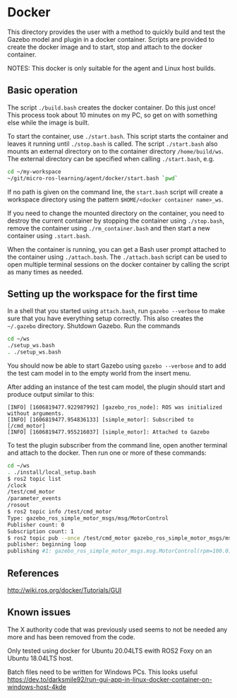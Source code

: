 # Docker

This directory provides the user with a method to quickly build and test the
Gazebo model and plugin in a docker container.  Scripts are provided to
create the docker image and to start, stop and attach to the docker container.

NOTES: This docker is only suitable for the agent and Linux host builds.

## Basic operation

The script `./build.bash` creates the docker container.  Do this
just once!  This process took about 10 minutes on my PC, so get on with
something else while the image is built.

To start the container, use `./start.bash`.  This script starts the
container and leaves it running until `./stop.bash` is called. The script
`./start.bash` also mounts an external directory on to the container
directory `/home/build/ws`.  The external directory can be specified when
calling `./start.bash`, e.g.

```bash
cd ~/my-workspace
~/git/micro-ros-learning/agent/docker/start.bash `pwd`
```

If no path is given on the command line, the `start.bash` script will create
a workspace directory using the pattern `$HOME/<docker container name>_ws`.

If you need to change the mounted directory on the container, you need to
destroy the current container by stopping the container using `./stop.bash`,
remove the container using `./rm_container.bash` and then start a new
container using `.start.bash`.

When the container is running, you can get a Bash user prompt attached to the
container using `./attach.bash`.  The `./attach.bash` script can
be used to open multiple terminal sessions on the docker container by calling
the script as many times as needed.

## Setting up the workspace for the first time

In a shell that you started using `attach.bash`, run `gazebo --verbose` to
make sure that you have everything setup correctly.  This also creates the
`~/.gazebo` directory.  Shutdown Gazebo.  Run the commands

```bash
cd ~/ws
./setup_ws.bash
. ./setup_ws.bash
```

You should now be able to start Gazebo using `gazebo --verbose` and to add
the test cam model in to the empty world from the insert menu.

After adding an instance of the test cam model, the plugin should start and
produce output similar to this:

```text
[INFO] [1606819477.922987992] [gazebo_ros_node]: ROS was initialized without arguments.
[INFO] [1606819477.954836133] [simple_motor]: Subscribed to [/cmd_motor]
[INFO] [1606819477.955216037] [simple_motor]: Attached to Gazebo
```

To test the plugin subscriber from the command line, open another terminal and
attach to the docker.  Then run one or more of these commands:

```bash
cd ~/ws
. ./install/local_setup.bash
$ ros2 topic list
/clock
/test/cmd_motor
/parameter_events
/rosout
$ ros2 topic info /test/cmd_motor
Type: gazebo_ros_simple_motor_msgs/msg/MotorControl
Publisher count: 0
Subscription count: 1
$ ros2 topic pub --once /test/cmd_motor gazebo_ros_simple_motor_msgs/msg/MotorControl '{"rpm": 100}'
publisher: beginning loop
publishing #1: gazebo_ros_simple_motor_msgs.msg.MotorControl(rpm=100.0)
```

## References

<http://wiki.ros.org/docker/Tutorials/GUI>

## Known issues

The X authority code that was previously used seems to not be needed any more
and has been removed from the code.

Only tested using docker for Ubuntu 20.04LTS ewith ROS2 Foxy on an
Ubuntu 18.04LTS host.

Batch files need to be written for Windows PCs.
This looks useful <https://dev.to/darksmile92/run-gui-app-in-linux-docker-container-on-windows-host-4kde>
